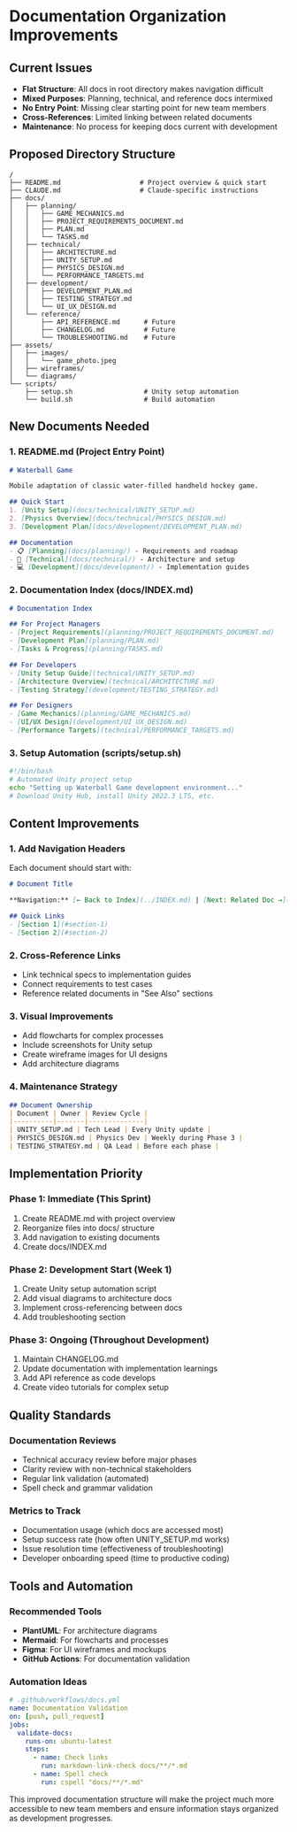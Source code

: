 # Documentation Organization Improvements

## Current Issues
- **Flat Structure**: All docs in root directory makes navigation difficult
- **Mixed Purposes**: Planning, technical, and reference docs intermixed
- **No Entry Point**: Missing clear starting point for new team members
- **Cross-References**: Limited linking between related documents
- **Maintenance**: No process for keeping docs current with development

## Proposed Directory Structure

```
/
├── README.md                    # Project overview & quick start
├── CLAUDE.md                    # Claude-specific instructions
├── docs/
│   ├── planning/
│   │   ├── GAME_MECHANICS.md
│   │   ├── PROJECT_REQUIREMENTS_DOCUMENT.md
│   │   ├── PLAN.md
│   │   └── TASKS.md
│   ├── technical/
│   │   ├── ARCHITECTURE.md
│   │   ├── UNITY_SETUP.md
│   │   ├── PHYSICS_DESIGN.md
│   │   └── PERFORMANCE_TARGETS.md
│   ├── development/
│   │   ├── DEVELOPMENT_PLAN.md
│   │   ├── TESTING_STRATEGY.md
│   │   └── UI_UX_DESIGN.md
│   └── reference/
│       ├── API_REFERENCE.md      # Future
│       ├── CHANGELOG.md          # Future
│       └── TROUBLESHOOTING.md    # Future
├── assets/
│   ├── images/
│   │   └── game_photo.jpeg
│   ├── wireframes/
│   └── diagrams/
└── scripts/
    ├── setup.sh                  # Unity setup automation
    └── build.sh                  # Build automation
```

## New Documents Needed

### 1. README.md (Project Entry Point)
```markdown
# Waterball Game

Mobile adaptation of classic water-filled handheld hockey game.

## Quick Start
1. [Unity Setup](docs/technical/UNITY_SETUP.md)
2. [Physics Overview](docs/technical/PHYSICS_DESIGN.md)
3. [Development Plan](docs/development/DEVELOPMENT_PLAN.md)

## Documentation
- 📋 [Planning](docs/planning/) - Requirements and roadmap
- 🔧 [Technical](docs/technical/) - Architecture and setup
- 💻 [Development](docs/development/) - Implementation guides
```

### 2. Documentation Index (docs/INDEX.md)
```markdown
# Documentation Index

## For Project Managers
- [Project Requirements](planning/PROJECT_REQUIREMENTS_DOCUMENT.md)
- [Development Plan](planning/PLAN.md)
- [Tasks & Progress](planning/TASKS.md)

## For Developers
- [Unity Setup Guide](technical/UNITY_SETUP.md)
- [Architecture Overview](technical/ARCHITECTURE.md)
- [Testing Strategy](development/TESTING_STRATEGY.md)

## For Designers
- [Game Mechanics](planning/GAME_MECHANICS.md)
- [UI/UX Design](development/UI_UX_DESIGN.md)
- [Performance Targets](technical/PERFORMANCE_TARGETS.md)
```

### 3. Setup Automation (scripts/setup.sh)
```bash
#!/bin/bash
# Automated Unity project setup
echo "Setting up Waterball Game development environment..."
# Download Unity Hub, install Unity 2022.3 LTS, etc.
```

## Content Improvements

### 1. Add Navigation Headers
Each document should start with:
```markdown
# Document Title

**Navigation:** [← Back to Index](../INDEX.md) | [Next: Related Doc →](NEXT_DOC.md)

## Quick Links
- [Section 1](#section-1)
- [Section 2](#section-2)
```

### 2. Cross-Reference Links
- Link technical specs to implementation guides
- Connect requirements to test cases
- Reference related documents in "See Also" sections

### 3. Visual Improvements
- Add flowcharts for complex processes
- Include screenshots for Unity setup
- Create wireframe images for UI designs
- Add architecture diagrams

### 4. Maintenance Strategy
```markdown
## Document Ownership
| Document | Owner | Review Cycle |
|----------|-------|--------------|
| UNITY_SETUP.md | Tech Lead | Every Unity update |
| PHYSICS_DESIGN.md | Physics Dev | Weekly during Phase 3 |
| TESTING_STRATEGY.md | QA Lead | Before each phase |
```

## Implementation Priority

### Phase 1: Immediate (This Sprint)
1. Create README.md with project overview
2. Reorganize files into docs/ structure
3. Add navigation to existing documents
4. Create docs/INDEX.md

### Phase 2: Development Start (Week 1)
1. Create Unity setup automation script
2. Add visual diagrams to architecture docs
3. Implement cross-referencing between docs
4. Add troubleshooting section

### Phase 3: Ongoing (Throughout Development)
1. Maintain CHANGELOG.md
2. Update documentation with implementation learnings
3. Add API reference as code develops
4. Create video tutorials for complex setup

## Quality Standards

### Documentation Reviews
- Technical accuracy review before major phases
- Clarity review with non-technical stakeholders
- Regular link validation (automated)
- Spell check and grammar validation

### Metrics to Track
- Documentation usage (which docs are accessed most)
- Setup success rate (how often UNITY_SETUP.md works)
- Issue resolution time (effectiveness of troubleshooting)
- Developer onboarding speed (time to productive coding)

## Tools and Automation

### Recommended Tools
- **PlantUML**: For architecture diagrams
- **Mermaid**: For flowcharts and processes  
- **Figma**: For UI wireframes and mockups
- **GitHub Actions**: For documentation validation

### Automation Ideas
```yaml
# .github/workflows/docs.yml
name: Documentation Validation
on: [push, pull_request]
jobs:
  validate-docs:
    runs-on: ubuntu-latest
    steps:
      - name: Check links
        run: markdown-link-check docs/**/*.md
      - name: Spell check
        run: cspell "docs/**/*.md"
```

This improved documentation structure will make the project much more accessible to new team members and ensure information stays organized as development progresses.